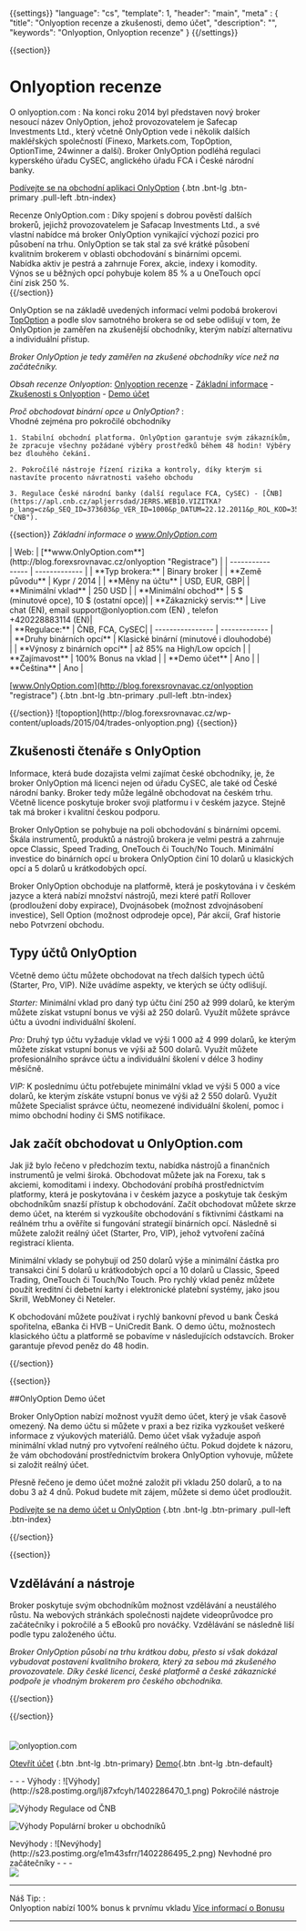 ﻿{{settings}}
  "language": "cs",
  "template": 1,
  "header": "main",
  "meta" : {
    "title": "Onlyoption recenze a zkušenosti, demo účet",
    "description": "",
    "keywords": "Onlyoption, Onlyoption recenze"
  }
{{/settings}}
<span itemprop="reviewRating" itemscope itemtype="http://schema.org/Rating">
  <meta itemprop="worstRating" content="1"/>
  <meta itemprop="ratingValue" content="94"/>
  <meta itemprop="bestRating" content="100"/>
</span>
<meta itemprop="itemreviewed" content="Stockpair">
<meta itemprop="author" content="ForexSrovnávač.cz">

<div class="row">
<div class="col-md-9" role="main" markdown="1"> 

{{section}}

# Onlyoption recenze
<div class="row" style="width:92%">
  <div class="col-md-6" markdown="1">
O onlyoption.com
:    
Na konci roku 2014 byl představen nový broker nesoucí název OnlyOption, jehož provozovatelem je Safecap Investments Ltd., který včetně OnlyOption vede i několik dalších makléřských společností (Finexo, Markets.com, TopOption, OptionTime, 24winner a další). Broker OnlyOption podléhá regulaci kyperského úřadu CySEC, anglického úřadu FCA i České národní banky. 

[Podívejte se na obchodní aplikaci OnlyOption](http://blog.forexsrovnavac.cz/onlyoption "Registrace") {.btn .bnt-lg .btn-primary .pull-left .btn-index}

</div>
  <div class="col-md-6" markdown="1">
Recenze OnlyOption.com
:    
Díky spojení s dobrou pověstí dalších brokerů, jejichž provozovatelem je Safacap Investments Ltd., a své vlastní nabídce má broker OnlyOption vynikající výchozí pozici pro působení na trhu. OnlyOption se tak stal za své krátké působení kvalitním brokerem v oblasti obchodování s binárními opcemi. Nabídka aktiv je pestrá a zahrnuje Forex, akcie, indexy i komodity. Výnos se u běžných opcí pohybuje kolem 85 % a u OneTouch opcí činí zisk 250 %. 


</div>
</div>
{{/section}}

OnlyOption se na základě uvedených informací velmi podobá brokerovi [TopOption](http://www.forexsrovnavac.cz/topoption "topoption recenze") a podle slov samotného brokera se od sebe odlišují v tom, že OnlyOption je zaměřen na zkušenější obchodníky, kterým nabízí alternativu a individuální přístup. 

*Broker OnlyOption je tedy zaměřen na zkušené obchodníky více než na začátečníky.*

*Obsah recenze Onlyoption*: [Onlyoption recenze](http://forexsrovnavac.cz/Onlyoption#section-1) - [Základní informace](http://forexsrovnavac.cz/Onlyoption#section-2) - [Zkušenosti s Onlyoption](http://forexsrovnavac.cz/Onlyoption#section-3) - [Demo účet](http://forexsrovnavac.cz/Onlyoption#section-4)

*Proč obchodovat binární opce u OnlyOption?*
:    
     Vhodné zejména pro pokročilé obchodníky

    1. Stabilní obchodní platforma. OnlyOption garantuje svým zákazníkům, že zpracuje všechny požádané výběry prostředků během 48 hodin! Výběry bez dlouhého čekání.
    
    2. Pokročílé nástroje řízení rizika a kontroly, díky kterým si nastavíte procento návratnosti vašeho obchodu

    3. Regulace České národní banky (další regulace FCA, CySEC) - [ČNB](https://apl.cnb.cz/apljerrsdad/JERRS.WEB10.VIZITKA?p_lang=cz&p_SEQ_ID=373603&p_VER_ID=1000&p_DATUM=22.12.2011&p_ROL_KOD=35 "CNB").

{{section}}
*Základní informace o www.OnlyOption.com*
<div class="row" style="width:92%">
  <div class="col-md-6" markdown="1">
| Web:     |   [**www.OnlyOption.com**](http://blog.forexsrovnavac.cz/onlyoption "Registrace") |
| ---------------- | ------------- |
| **Typ brokera:**   | Binary broker  |
| **Země původu**   | Kypr / 2014  |
| **Měny na účtu** | USD, EUR, GBP|
| **Minimální vklad** | 250 USD |
| **Minimální obchod**  | 5 $ (minutové opce), 10 $ (ostatní opce)|
| **Zákaznický servis:**  | Live chat (EN), email support@onlyoption.com (EN) , telefon +420228883114 (EN)|


  </div>
  <div class="col-md-6" markdown="1">
| **Regulace:**  | ČNB, FCA, CySEC|
| ---------------- | ------------- |
| **Druhy binárních opcí**  | Klasické binární (minutové i dlouhodobé) |
| **Výnosy z binárních opcí**  | až 85% na High/Low opcích |
| **Zajímavost**  | 100% Bonus na vklad |
| **Demo účet**  | Ano |
| **Čeština**  | Ano |

[www.OnlyOption.com](http://blog.forexsrovnavac.cz/onlyoption "registrace") {.btn .bnt-lg .btn-primary .pull-left .btn-index}

</div>
</div>
{{/section}}
![topoption](http://blog.forexsrovnavac.cz/wp-content/uploads/2015/04/trades-onlyoption.png) 
{{section}}

## Zkušenosti čtenáře s OnlyOption

Informace, která bude dozajista velmi zajímat české obchodníky, je, že broker OnlyOption má licenci nejen od úřadu CySEC, ale také od České národní banky. Broker tedy může legálně obchodovat na českém trhu. Včetně licence poskytuje broker svoji platformu i v českém jazyce. Stejně tak má broker i kvalitní českou podporu.

Broker OnlyOption se pohybuje na poli obchodování s binárními opcemi. Škála instrumentů, produktů a nástrojů brokera je velmi pestrá a zahrnuje opce Classic, Speed Trading, OneTouch či Touch/No Touch. Minimální investice do binárních opcí u brokera OnlyOption činí 10 dolarů u klasických opcí a 5 dolarů u krátkodobých opcí.

Broker OnlyOption obchoduje na platformě, která je poskytována i v českém jazyce a která nabízí množství nástrojů, mezi které patří Rollover (prodloužení doby expirace), Dvojnásobek (možnost zdvojnásobení investice), Sell Option (možnost odprodeje opce), Pár akcií, Graf historie nebo Potvrzení obchodu. 

## Typy účtů OnlyOption

Včetně demo účtu můžete obchodovat na třech dalších typech účtů (Starter, Pro, VIP). Níže uvádíme aspekty, ve kterých se účty odlišují.

*Starter:* Minimální vklad pro daný typ účtu činí 250 až 999 dolarů, ke kterým můžete získat vstupní bonus ve výši až 250 dolarů. Využít můžete správce účtu a úvodní individuální školení.

*Pro:* Druhý typ účtu vyžaduje vklad ve výši 1 000 až 4 999 dolarů, ke kterým můžete získat vstupní bonus ve výši až 500 dolarů. Využít můžete profesionálního správce účtu a individuální školení v délce 3 hodiny měsíčně.

*VIP:* K poslednímu účtu potřebujete minimální vklad ve výši 5 000 a více dolarů, ke kterým získáte vstupní bonus ve výši až 2 550 dolarů. Využít můžete Specialist správce účtu, neomezené individuální školení, pomoc i mimo obchodní hodiny či SMS notifikace.


## Jak začít obchodovat u OnlyOption.com

Jak již bylo řečeno v předchozím textu, nabídka nástrojů a finančních instrumentů je velmi široká. Obchodovat můžete jak na Forexu, tak s akciemi, komoditami i indexy. Obchodování probíhá prostřednictvím platformy, která je poskytována i v českém jazyce a poskytuje tak českým obchodníkům snazší přístup k obchodování. Začít obchodovat můžete skrze demo účet, na kterém si vyzkoušíte obchodování s fiktivními částkami na reálném trhu a ověříte si fungování strategií binárních opcí. Následně si můžete založit reálný účet (Starter, Pro, VIP), jehož vytvoření začíná registrací klienta.

Minimální vklady se pohybují od 250 dolarů výše a minimální částka pro transakci činí 5 dolarů u krátkodobých opcí a 10 dolarů u Classic, Speed Trading, OneTouch či Touch/No Touch. Pro rychlý vklad peněz můžete použít kreditní či debetní karty i elektronické platební systémy, jako jsou Skrill, WebMoney či Neteler. 

K obchodování můžete používat i rychlý bankovní převod u bank Česká spořitelna, eBanka či HVB – UniCredit Bank. O demo účtu, možnostech klasického účtu a platformě se pobavíme v následujících odstavcích. Broker garantuje převod peněz do 48 hodin.

{{/section}}

{{section}}

##OnlyOption Demo účet

Broker OnlyOption nabízí možnost využít demo účet, který je však časově omezený. Na demo účtu si můžete v praxi a bez rizika vyzkoušet veškeré informace z výukových materiálů. Demo účet však vyžaduje aspoň minimální vklad nutný pro vytvoření reálného účtu. Pokud dojdete k názoru, že vám obchodování prostřednictvím brokera OnlyOption vyhovuje, můžete si založit reálný účet.

Přesně řečeno je demo účet možné založit při vkladu 250 dolarů, a to na dobu 3 až 4 dnů. Pokud budete mít zájem, můžete si demo účet prodloužit.


[Podívejte se na demo účet u OnlyOption](http://blog.forexsrovnavac.cz/onlyoption "Registrace") {.btn .bnt-lg .btn-primary .pull-left .btn-index}


{{/section}}


{{section}}
## Vzdělávání a nástroje

Broker poskytuje svým obchodníkům možnost vzdělávání a neustálého růstu. Na webových stránkách společnosti najdete videoprůvodce pro začátečníky i pokročilé a 5 eBooků pro nováčky. Vzdělávání se následně liší podle typu založeného účtu.

*Broker OnlyOption působí na trhu krátkou dobu, přesto si však dokázal vybudovat postavení kvalitního brokera, který za sebou má zkušeného provozovatele. Díky české licenci, české platformě a české zákaznické podpoře je vhodným brokerem pro českého obchodníka.*

{{/section}}

{{/section}}



</div>
<div class="col-md-3" markdown="1">
<div class="well" markdown="1" style="margin-top: 2.5em">
  

![onlyoption.com](http://blog.forexsrovnavac.cz/wp-content/uploads/2015/04/onlyoption-logo.jpg) 

[Otevřít účet](http://blog.forexsrovnavac.cz/onlyoption "Registrace") {.btn .bnt-lg .btn-primary} [Demo](http://blog.forexsrovnavac.cz/onlyoption "Demo účet"){.btn .bnt-lg .btn-default}
</div>
<div class="container-fluid" markdown="1">


</div>
<div class="container-fluid" markdown="1">

</div>
<div class="container-fluid" markdown="1">
- - -
Výhody
:   
![Výhody](http://s28.postimg.org/lj87xfcyh/1402286470_1.png)     Pokročilé nástroje

![Výhody](http://s28.postimg.org/lj87xfcyh/1402286470_1.png)     Regulace od ČNB

![Výhody](http://s28.postimg.org/lj87xfcyh/1402286470_1.png)     Populární broker u obchodníků

</div>
<div class="container-fluid" markdown="1">
Nevýhody
:   
![Nevýhody](http://s23.postimg.org/e1m43sfrr/1402286495_2.png)     Nevhodné pro začátečníky
- - -
</div>
<div class="container-fluid" markdown="1">
<a href="http://blog.forexsrovnavac.cz/onlyoption" alt="Demo účet" target="_blank">
 <img src="http://blog.forexsrovnavac.cz/wp-content/uploads/2014/10/informace.png" width="" height=""/>

</a>

- - -
Náš Tip:
:    
Onlyoption nabízí 100% bonus k prvnímu vkladu [Více informací o Bonusu](http://blog.forexsrovnavac.cz/onlyoption)
- - -

</div>
</div>
</div>

